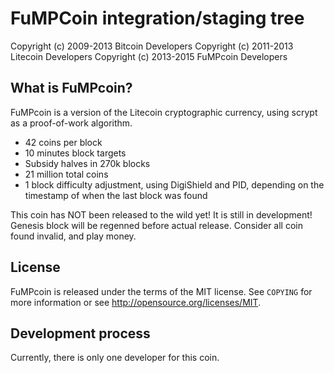 FuMPCoin integration/staging tree
================================


Copyright (c) 2009-2013 Bitcoin Developers
Copyright (c) 2011-2013 Litecoin Developers
Copyright (c) 2013-2015 FuMPcoin Developers

What is FuMPcoin?
----------------

FuMPcoin is a version of the Litecoin cryptographic currency, using scrypt
as a proof-of-work algorithm.
 - 42 coins per block
 - 10 minutes block targets
 - Subsidy halves in 270k blocks
 - 21 million total coins
 - 1 block difficulty adjustment, using DigiShield and PID, depending on 
     the timestamp of when the last block was found

This coin has NOT been released to the wild yet!  It is still in development!
Genesis block will be regenned before actual release.  Consider all coin found 
invalid, and play money.  

License
-------

FuMPcoin is released under the terms of the MIT license. See `COPYING` for more
information or see http://opensource.org/licenses/MIT.

Development process
-------------------

Currently, there is only one developer for this coin.

